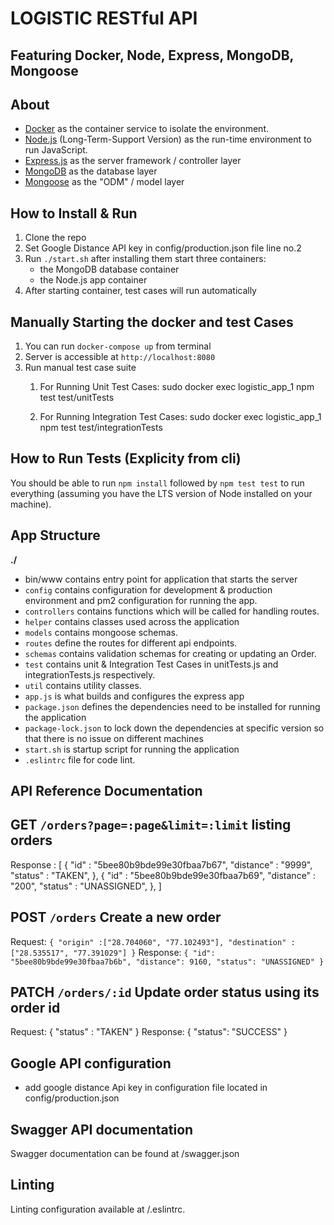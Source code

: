 
# LOGISTIC RESTful API
## Featuring Docker, Node, Express, MongoDB, Mongoose

## About

- [Docker](https://www.docker.com/) as the container service to isolate the environment.
- [Node.js](https://nodejs.org/en/) (Long-Term-Support Version) as the run-time environment to run JavaScript.
- [Express.js](https://expressjs.com/) as the server framework / controller layer
- [MongoDB](https://www.mongodb.com/) as the database layer
- [Mongoose](https://mongoosejs.com/) as the "ODM" / model layer

## How to Install & Run

1.  Clone the repo
2.  Set Google Distance API key in config/production.json file line no.2
3.  Run `./start.sh`
    after installing them start three containers:
    - the MongoDB database container
    - the Node.js app container
4.  After starting container, test cases will run automatically

## Manually Starting the docker and test Cases

1. You can run `docker-compose up` from terminal
2. Server is accessible at `http://localhost:8080`
3. Run manual test case suite
   1. For Running Unit Test Cases:
   sudo docker exec logistic_app_1 npm test test/unitTests

   2. For Running Integration Test Cases:
   sudo docker exec logistic_app_1 npm test test/integrationTests

## How to Run Tests (Explicity from cli)

 You should be able to run `npm install` followed by `npm test test` to run everything (assuming you have the LTS version of Node installed on your machine).

## App Structure

**./**
-	bin/www contains entry point for application that starts the server
-	`config` contains configuration for development & production environment and pm2 configuration for running the app.
-	`controllers` contains functions which will be called for handling routes.
-	`helper` contains classes used across the application
- `models` contains mongoose schemas.
- `routes` define the routes for different api endpoints.
-	`schemas` contains validation schemas for creating or updating an Order.
-	`test` contains unit & Integration Test Cases in unitTests.js and integrationTests.js respectively.
-	`util` contains utility classes.
-	`app.js` is what builds and configures the express app
- `package.json` defines the dependencies need to be installed for running the application
-	`package-lock.json` to lock down the dependencies at specific version so that there is no issue on different machines
-	`start.sh` is startup script for running the application
-	`.eslintrc` file for code lint.




## API Reference Documentation ##

## GET `/orders?page=:page&limit=:limit` listing orders ##

Response :
     [
         {
                 "id" : "5bee80b9bde99e30fbaa7b67",
                 "distance" : "9999",
                 "status" : "TAKEN",
         },
         {
                 "id" : "5bee80b9bde99e30fbaa7b69",
                 "distance" : "200",
                 "status" : "UNASSIGNED",
         },
     ]

## POST `/orders` Create a new order ##

Request:
 `{
     "origin" :["28.704060", "77.102493"],
     "destination" :["28.535517", "77.391029"]
 }`
Response:
 `{
     "id": "5bee80b9bde99e30fbaa7b6b",
     "distance": 9160,
     "status": "UNASSIGNED"
 }`

## PATCH `/orders/:id` Update order status using its order id ##

Request:
 {
     "status" : "TAKEN"
 }
Response:
 {
     "status": "SUCCESS"
 }



## Google API configuration ##

- add google distance Api key in configuration file located in config/production.json


## Swagger API documentation ##

Swagger documentation can be found at /swagger.json

## Linting ##

Linting configuration available at /.eslintrc.
